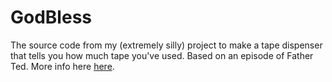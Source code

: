 # GodBless

The source code from my (extremely silly) project to make a tape dispenser that tells you how much tape you've used. Based on an episode of Father Ted. More info here [here](https://stephencoyle.net/father-ted-tape-dispenser).
